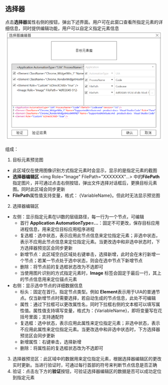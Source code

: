 ## 选择器

点击**选择器**属性右侧的按钮，弹出下述界面。用户可在此窗口查看所指定元素的详细信息，同时提供编辑功能，用户可以自定义指定元素信息
![img](Selector.png)

组成： 
1. 目标元素预览图
- 此区域仅在使用图像识别方式指定元素时会显示，显示的是指定元素的截图
- **选择器编辑区** <img Role="Image" FilePath="XXXXXXX"...> 中的**FilePath**指定图片，并可通过点击右侧按钮，弹出文件选择对话框后，更换目标元素图。同时此区域会同步更新
- **FilePath**属性值支持变量，格式： {VariableName}。但此时无法显示预览图
2. 选择器编辑区
- 左侧：显示指定元素在UI数的层级路径，每一行为一个节点，可编辑
  - 首行 **Application AutomationType=...**：固定不可更改，保存目标应用进程信息，用来定位目标应用程序进程
  - 复选框：选中状态，表示应用此节点信息来定位指定元素；非选中状态，表示不应用此节点信息来定位指定元素。当更改选中和非选中状态时，下方选择器预览区会同步更新
  - 新增节点：此区域空白区域处右键单击，选择新增，此时会在末行新增一个节点；若某一节点处于选中状态，则会在选中节点下新增节点
  - 删除：将节点前的复选框状态改为不选即可
  - 当使用图片识别的方式指定元素时，**Image** 标签会固定于最后一行，其上的节点信息用来定位锚点元素
- 右侧：显示选中节点的详细数据信息
  - 标头：固定在首行。指定节点类型。例如 **Element**表示用于UIA的普通节点。仅当新增节点时需要选择，若自动生成的节点信息，此处不可编辑
  - 属性：通过下拉框可以更改属性名，同时下拉框右侧的文本框可以填写属性值。属性值支持填写变量，格式为：{VariableName}，即将变量写在花括号里面；支持通配符
  - 复选框：选中状态，表示应用此属性来定位指定元素；非选中状态，表示不应用此属性来定位指定元素。当更改选中和非选中状态时，下方选择器预览区会同步更新
  - 新增属性：右键单击，选择新增
  - 删除：将属性前的复选框状态改为不选即可
3. 选择器预览区：此区域中的数据用来定位指定元素，根据选择器编辑区的更改实时更新。当进行验证时，可通过每行首部的符号来判断节点信息是否正确 
4. 验证：点击左下方的**验证**按钮，可验证选择器编辑区的数据是否可以成功定位到指定元素